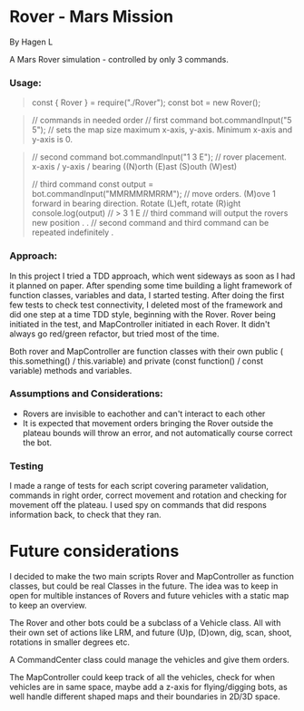 # Rover - Mars Mission
By Hagen L

A Mars Rover simulation - controlled by only 3 commands.

### Usage: 
> const { Rover } = require("./Rover");
> const bot = new Rover();

> // commands in needed order
> // first command
> bot.commandInput("5 5"); // sets the map size maximum x-axis, y-axis. Minimum x-axis and y-axis is 0.

> // second command
> bot.commandInput("1 3 E"); // rover placement. x-axis / y-axis / bearing ((N)orth (E)ast (S)outh (W)est)
>
> // third command
> const output = bot.commandInput("MMRMMRMRRM"); // move orders. (M)ove 1 forward in bearing direction. Rotate (L)eft, rotate (R)ight
> console.log(output) // > 3 1 E 
> // third command will output the rovers new position
> . 
> . // second command and third command can be repeated indefinitely
> .



### Approach: 
In this project I tried a TDD approach, which went sideways as soon as I had it planned on paper. After spending some time building a light framework of function classes, variables and data, I started testing. After doing the first few tests to check test connectivity, I deleted most of the framework and did one step at a time TDD style, beginning with the Rover. Rover being initiated in the test, and MapController initiated in each Rover. It didn't always go red/green refactor, but tried most of the time.

Both rover and MapController are function classes with their own public ( this.something() / this.variable) and private (const function() / const variable) methods and variables.

### Assumptions and Considerations: 
- Rovers are invisible to eachother and can't interact to each other
- It is expected that movement orders bringing the Rover outside the plateau bounds will throw an error, and not automatically course correct the bot.

### Testing

I made a range of tests for each script covering parameter validation, commands in right order, correct movement and rotation and checking for movement off the plateau. I used spy on commands that did respons information back, to check that they ran.


# Future considerations

I decided to make the two main scripts Rover and MapController as function classes, but could be real Classes in the future. The idea was to keep in open for multible instances of Rovers and future vehicles with a static map to keep an overview.

The Rover and other bots could be a subclass of a Vehicle class. All with their own set of actions like LRM, and future (U)p, (D)own, dig, scan, shoot, rotations in smaller degrees etc.

A CommandCenter class could manage the vehicles and give them orders.

The MapController could keep track of all the vehicles, check for when vehicles are in same space, maybe add a z-axis for flying/digging bots, as well handle different shaped maps and their boundaries in 2D/3D space.

